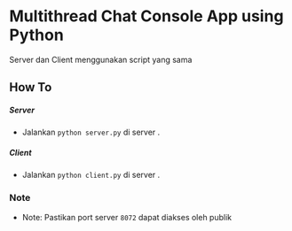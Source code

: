 # Multithread Chat Console App using Python

Server dan Client menggunakan script yang sama

## How To

##### Server

- Jalankan `python server.py` di server .

##### Client

- Jalankan `python client.py` di server .

### Note

- Note: Pastikan port server `8072` dapat diakses oleh publik
